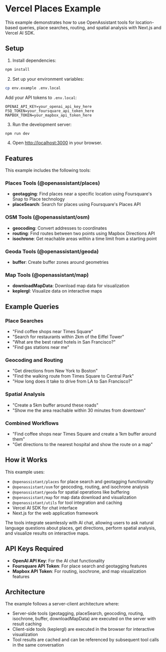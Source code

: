 # Vercel Places Example

This example demonstrates how to use OpenAssistant tools for location-based queries, place searches, routing, and spatial analysis with Next.js and Vercel AI SDK.

## Setup

1. Install dependencies:
```bash
npm install
```

2. Set up your environment variables:
```bash
cp env.example .env.local
```

Add your API tokens to `.env.local`:
```
OPENAI_API_KEY=your_openai_api_key_here
FSQ_TOKEN=your_foursquare_api_token_here
MAPBOX_TOKEN=your_mapbox_api_token_here
```

3. Run the development server:
```bash
npm run dev
```

4. Open [http://localhost:3000](http://localhost:3000) in your browser.

## Features

This example includes the following tools:

### Places Tools (@openassistant/places)
- **geotagging**: Find places near a specific location using Foursquare's Snap to Place technology
- **placeSearch**: Search for places using Foursquare's Places API

### OSM Tools (@openassistant/osm)
- **geocoding**: Convert addresses to coordinates
- **routing**: Find routes between two points using Mapbox Directions API
- **isochrone**: Get reachable areas within a time limit from a starting point

### Geoda Tools (@openassistant/geoda)
- **buffer**: Create buffer zones around geometries

### Map Tools (@openassistant/map)
- **downloadMapData**: Download map data for visualization
- **keplergl**: Visualize data on interactive maps

## Example Queries

### Place Searches
- "Find coffee shops near Times Square"
- "Search for restaurants within 2km of the Eiffel Tower"
- "What are the best rated hotels in San Francisco?"
- "Find gas stations near me"

### Geocoding and Routing
- "Get directions from New York to Boston"
- "Find the walking route from Times Square to Central Park"
- "How long does it take to drive from LA to San Francisco?"

### Spatial Analysis
- "Create a 5km buffer around these roads"
- "Show me the area reachable within 30 minutes from downtown"

### Combined Workflows
- "Find coffee shops near Times Square and create a 1km buffer around them"
- "Get directions to the nearest hospital and show the route on a map"

## How it Works

This example uses:
- `@openassistant/places` for place search and geotagging functionality
- `@openassistant/osm` for geocoding, routing, and isochrone analysis
- `@openassistant/geoda` for spatial operations like buffering
- `@openassistant/map` for map data download and visualization
- `@openassistant/utils` for tool integration and caching
- Vercel AI SDK for chat interface
- Next.js for the web application framework

The tools integrate seamlessly with AI chat, allowing users to ask natural language questions about places, get directions, perform spatial analysis, and visualize results on interactive maps.

## API Keys Required

- **OpenAI API Key**: For the AI chat functionality
- **Foursquare API Token**: For place search and geotagging features
- **Mapbox API Token**: For routing, isochrone, and map visualization features

## Architecture

The example follows a server-client architecture where:
- Server-side tools (geotagging, placeSearch, geocoding, routing, isochrone, buffer, downloadMapData) are executed on the server with result caching
- Client-side tools (keplergl) are executed in the browser for interactive visualization
- Tool results are cached and can be referenced by subsequent tool calls in the same conversation 